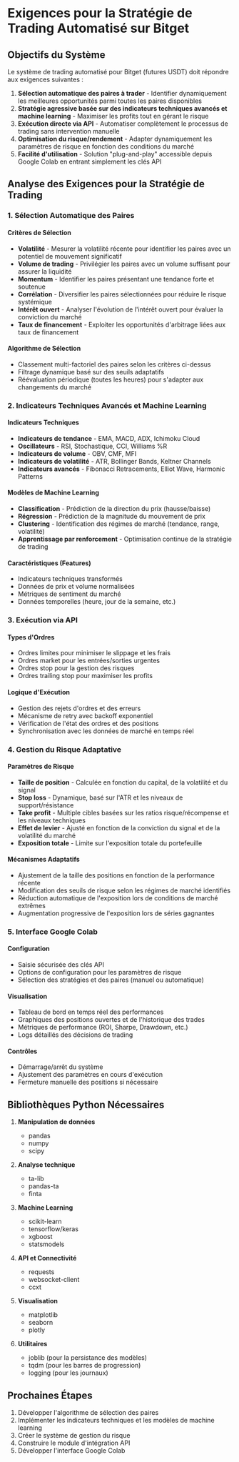 # Exigences pour la Stratégie de Trading Automatisé sur Bitget

## Objectifs du Système

Le système de trading automatisé pour Bitget (futures USDT) doit répondre aux exigences suivantes :

1. **Sélection automatique des paires à trader** - Identifier dynamiquement les meilleures opportunités parmi toutes les paires disponibles
2. **Stratégie agressive basée sur des indicateurs techniques avancés et machine learning** - Maximiser les profits tout en gérant le risque
3. **Exécution directe via API** - Automatiser complètement le processus de trading sans intervention manuelle
4. **Optimisation du risque/rendement** - Adapter dynamiquement les paramètres de risque en fonction des conditions du marché
5. **Facilité d'utilisation** - Solution "plug-and-play" accessible depuis Google Colab en entrant simplement les clés API

## Analyse des Exigences pour la Stratégie de Trading

### 1. Sélection Automatique des Paires

#### Critères de Sélection
- **Volatilité** - Mesurer la volatilité récente pour identifier les paires avec un potentiel de mouvement significatif
- **Volume de trading** - Privilégier les paires avec un volume suffisant pour assurer la liquidité
- **Momentum** - Identifier les paires présentant une tendance forte et soutenue
- **Corrélation** - Diversifier les paires sélectionnées pour réduire le risque systémique
- **Intérêt ouvert** - Analyser l'évolution de l'intérêt ouvert pour évaluer la conviction du marché
- **Taux de financement** - Exploiter les opportunités d'arbitrage liées aux taux de financement

#### Algorithme de Sélection
- Classement multi-factoriel des paires selon les critères ci-dessus
- Filtrage dynamique basé sur des seuils adaptatifs
- Réévaluation périodique (toutes les heures) pour s'adapter aux changements du marché

### 2. Indicateurs Techniques Avancés et Machine Learning

#### Indicateurs Techniques
- **Indicateurs de tendance** - EMA, MACD, ADX, Ichimoku Cloud
- **Oscillateurs** - RSI, Stochastique, CCI, Williams %R
- **Indicateurs de volume** - OBV, CMF, MFI
- **Indicateurs de volatilité** - ATR, Bollinger Bands, Keltner Channels
- **Indicateurs avancés** - Fibonacci Retracements, Elliot Wave, Harmonic Patterns

#### Modèles de Machine Learning
- **Classification** - Prédiction de la direction du prix (hausse/baisse)
- **Régression** - Prédiction de la magnitude du mouvement de prix
- **Clustering** - Identification des régimes de marché (tendance, range, volatilité)
- **Apprentissage par renforcement** - Optimisation continue de la stratégie de trading

#### Caractéristiques (Features)
- Indicateurs techniques transformés
- Données de prix et volume normalisées
- Métriques de sentiment du marché
- Données temporelles (heure, jour de la semaine, etc.)

### 3. Exécution via API

#### Types d'Ordres
- Ordres limites pour minimiser le slippage et les frais
- Ordres market pour les entrées/sorties urgentes
- Ordres stop pour la gestion des risques
- Ordres trailing stop pour maximiser les profits

#### Logique d'Exécution
- Gestion des rejets d'ordres et des erreurs
- Mécanisme de retry avec backoff exponentiel
- Vérification de l'état des ordres et des positions
- Synchronisation avec les données de marché en temps réel

### 4. Gestion du Risque Adaptative

#### Paramètres de Risque
- **Taille de position** - Calculée en fonction du capital, de la volatilité et du signal
- **Stop loss** - Dynamique, basé sur l'ATR et les niveaux de support/résistance
- **Take profit** - Multiple cibles basées sur les ratios risque/récompense et les niveaux techniques
- **Effet de levier** - Ajusté en fonction de la conviction du signal et de la volatilité du marché
- **Exposition totale** - Limite sur l'exposition totale du portefeuille

#### Mécanismes Adaptatifs
- Ajustement de la taille des positions en fonction de la performance récente
- Modification des seuils de risque selon les régimes de marché identifiés
- Réduction automatique de l'exposition lors de conditions de marché extrêmes
- Augmentation progressive de l'exposition lors de séries gagnantes

### 5. Interface Google Colab

#### Configuration
- Saisie sécurisée des clés API
- Options de configuration pour les paramètres de risque
- Sélection des stratégies et des paires (manuel ou automatique)

#### Visualisation
- Tableau de bord en temps réel des performances
- Graphiques des positions ouvertes et de l'historique des trades
- Métriques de performance (ROI, Sharpe, Drawdown, etc.)
- Logs détaillés des décisions de trading

#### Contrôles
- Démarrage/arrêt du système
- Ajustement des paramètres en cours d'exécution
- Fermeture manuelle des positions si nécessaire

## Bibliothèques Python Nécessaires

1. **Manipulation de données**
   - pandas
   - numpy
   - scipy

2. **Analyse technique**
   - ta-lib
   - pandas-ta
   - finta

3. **Machine Learning**
   - scikit-learn
   - tensorflow/keras
   - xgboost
   - statsmodels

4. **API et Connectivité**
   - requests
   - websocket-client
   - ccxt

5. **Visualisation**
   - matplotlib
   - seaborn
   - plotly

6. **Utilitaires**
   - joblib (pour la persistance des modèles)
   - tqdm (pour les barres de progression)
   - logging (pour les journaux)

## Prochaines Étapes

1. Développer l'algorithme de sélection des paires
2. Implémenter les indicateurs techniques et les modèles de machine learning
3. Créer le système de gestion du risque
4. Construire le module d'intégration API
5. Développer l'interface Google Colab
